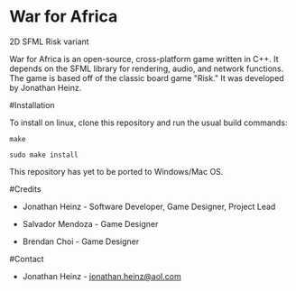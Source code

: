 # War for Africa
2D SFML Risk variant

War for Africa is an open-source, cross-platform game written in C++.
It depends on the SFML library for rendering, audio, and network functions.
The game is based off of the classic board game "Risk."
It was developed by Jonathan Heinz.

#Installation

To install on linux, clone this repository and run the usual build commands:

`make`

`sudo make install`

This repository has yet to be ported to Windows/Mac OS.

#Credits

- Jonathan Heinz - Software Developer, Game Designer, Project Lead

- Salvador Mendoza - Game Designer

- Brendan Choi - Game Designer

#Contact

- Jonathan Heinz - jonathan.heinz@aol.com
